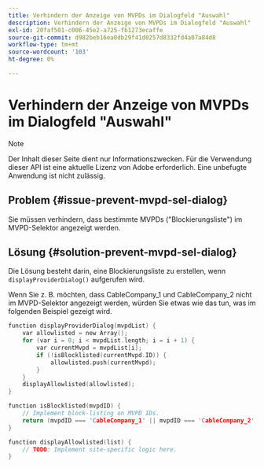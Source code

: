 ```yaml
---
title: Verhindern der Anzeige von MVPDs im Dialogfeld "Auswahl"
description: Verhindern der Anzeige von MVPDs im Dialogfeld "Auswahl"
exl-id: 20faf501-c006-45e2-a725-fb1273ecaffe
source-git-commit: d982beb16ea0db29f41d0257d8332fd4a07a84d8
workflow-type: tm+mt
source-wordcount: '103'
ht-degree: 0%

---
```


# Verhindern der Anzeige von MVPDs im Dialogfeld &quot;Auswahl&quot;

>[!NOTE]
>
>Der Inhalt dieser Seite dient nur Informationszwecken. Für die Verwendung dieser API ist eine aktuelle Lizenz von Adobe erforderlich. Eine unbefugte Anwendung ist nicht zulässig.

## Problem {#issue-prevent-mvpd-sel-dialog}

Sie müssen verhindern, dass bestimmte MVPDs (&quot;Blockierungsliste&quot;) im MVPD-Selektor angezeigt werden.


## Lösung {#solution-prevent-mvpd-sel-dialog}

Die Lösung besteht darin, eine Blockierungsliste zu erstellen, wenn `displayProviderDialog()` aufgerufen wird.

Wenn Sie z. B. möchten, dass CableCompany_1 und CableCompany_2 nicht im MVPD-Selektor angezeigt werden, würden Sie etwas wie das tun, was im folgenden Beispiel gezeigt wird.

```C
function displayProviderDialog(mvpdList) {
    var allowlisted = new Array();
    for (var i = 0; i < mvpdList.length; i = i + 1) {
        var currentMvpd = mvpdList[i];
        if (!isBlocklisted(currentMvpd.ID)) {
            allowlisted.push(currentMvpd);
        }
    }
    displayAllowlisted(allowlisted);
}

function isBlocklisted(mvpdID) {
    // Implement block-listing on MVPD IDs.
    return (mvpdID === 'CableCompany_1' || mvpdID === 'CableCompany_2');
}

function displayAllowlisted(list) {
    // TODO: Implement site-specific logic here.
} 
```

<!--
**Related Information**

* [Allow MVPDs in the Selection Dialog](/help/authentication/allow-mvpd-selectn-dialog.md)
* **Code samples**
* [Programmer integration guide](/help/authentication/programmer-integration-guide-overview.md)
-->
